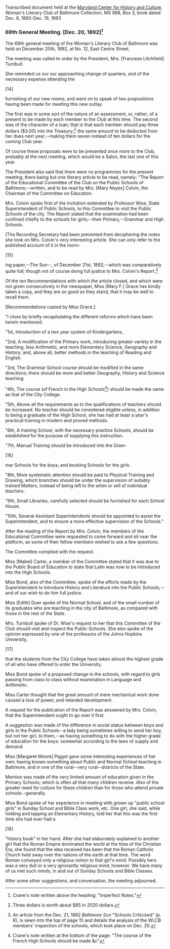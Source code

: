 Transcribed document held at the [Maryland Center for History and Culture](http://mdhs.org/), Woman's Literary Club of Baltimore Collection, MS 988, Box 3, book dated Dec. 6, 1892-Dec. 19, 1893

### 69th General Meeting. [Dec. 20, 1892][^LC3]
[^LC3]: Crane's note written above the heading: "Imperfect Notes."

The 69th general meeting of the Woman's Literary Club of Baltimore was held on December 20th, 1892, at No. 12, East Centre Street.

The meeting was called to order by the President, Mrs. [Francese Litchfield] Turnbull.

She reminded us our our approaching change of quarters, and of the necessary expense attending the

[14]

furnishing of our new rooms; and went on to speak of two propositions having been made for meeting this new outlay.

The first was in some sort of the nature of an assessment, or, rather, of a present to be made by each member to the Club at this time. The second was of the character of a loan; that is that each member should pay three dollars ($3.00) into the Treasury;[^3 dollars] the same amount to be deducted from her dues next year,--making them seven instead of ten dollars for the coming Club year.
[^3 dollars]: Three dollars is worth about $85 in 2020 dollars.

Of course these proposals were to be presented once more to the Club, probably at the next meeting, which would be a Salon, the last one of this year.

The President also said that there were no programmes for the present meeting; there being but one literary article to be read, namely: "The Report of the Educational Committee of the Club on the Public Schools of Baltimore;--written, and to be read by Mrs. [Mary Noyes] Colvin, the Chairman of the Committee on Education.

Mrs. Colvin spoke first of the invitation extended by Professor Wise, State Superintendent of Public Schools, to this Committee to visit the Public Schools of the city. The Report stated that the examination had been confined chiefly to the schools for girls;--their Primary,--Grammar and High Schools.

[The Recording Secretary had been prevented from deciphering the notes she took on Mrs. Colvin's very interesting article. She can only refer to the published account of it in the morn-

[15]

ing paper,--The Sun--, of December 21st, 1892;--which was comparatively quite full; though not of course doing full justice to Mrs. Colvin's Report.[^article]
[^article]: An article from the Dec. 21, 1892 _Baltimore Sun_ "Schools Criticised" (p. 8),  is sewn into the top of page 15 and details the analysis of the WLCB members' inspection of the schools, which took place on Dec. 20.

Of the ten Recommendations with which the article closed, and which were not given consecutively in the newspaper, Miss [Mary F.] Grace has kindly taken a copy, and they are so good as they stand, that it may be well to recall them.

[Recommendations copied by Miss Grace.]

"I close by briefly recapitulating the different reforms which have been herein mentioned.

"1st, Introduction of a two year system of Kindergartens,

"2nd, A modification of the Primary work, introducing greater variety in the teaching, less Arithmetic, and more Elementary Science, Geography and History; and, above all, better methods in the teaching of Reading and English.

"3rd, The Grammar School course should be modified in the same directions; there should be more and better Geography, History and Science teaching.

"4th, The course (of French in the High Schools[^*]) should be made the same as that of the City College.
[^*]: Crane's note written at the bottom of the page: "The course of the French High Schools should be made &c"

"5th, Above all the requirements as to the qualifications of teachers should be increased. No teacher should be considered eligible unless, in addition to being a graduate of the High School, she has had at least a year's practical training in modern and proved methods.

"6th, A training School, with the necessary practice Schools, should be established for the purpose of supplying this instruction.

"7th, Manual Training should be introduced into the Gram-

[16]

mar Schools for the boys; and booking Schools for the girls.

"8th, More systematic attention should be paid to Physical Training and Drawing, which branches should be under the supervision of suitably trained Matters, instead of being left to the whim or will of individual teachers.

"9th, Small Libraries, carefully selected should be furnished for each School House.

"10th, Several Assistant Superintendents should be appointed to assist the Superintendent, and to ensure a more effective supervision of the Schools."

After the reading of the Report by Mrs. Colvin, the members of the Educational Committee were requested to come forward and sit near the platform, as some of their fellow members wished to ask a few questions.

The Committee complied with the request.

Miss [Mabel] Carter, a member of the Committee stated that it was due to the Public Board of Education to state that Latin was now to be introduced into the High Schools.

Miss Bond, also of the Committee, spoke of the efforts made by the Superintendent to introduce History and Literature into the Public Schools,--and of our wish to do him full justice.

Miss [Edith] Duer spoke of the Normal School, and of the small number of its graduates who are teaching in the city of Baltimore, as compared with those in the rest of the State.

Mrs. Turnbull spoke of Dr. Wise's request to her that this Committee of the Club should visit and inspect the Public Schools. She also spoke of the opinion expressed by one of the professors of the Johns Hopkins University,

[17]

that the students from the City College have taken almost the highest grade of all who have offered to enter the University.

Miss Bond spoke of a proposed change in the schools, with regard to girls passing from class to class without examination in Language and Arithmetic.

Miss Carter thought that the great amount of mere mechanical work done caused a loss of power, and retarded development.

A request for the publication of the Report was answered by Mrs. Colvin, that the Superintendent ought to go over it first.

A suggestion was made of the difference in social status between boys and girls in the Public Schools--a lady being sometimes willing to send her boy, but not her girl, to them,--as having something to do with the higher grade of education for the boys: somewhat according to the laws of supply and demand.

Miss [Margaret Moore] Piggot gave some interesting experiences of her own; having known something about Public and Normal School teaching in Baltimore, and in one of the rural--very rural--districts of the State.

Mention was made of the very limited amount of education given in the Primary Schools; which is often all that many children receive. Also of the greater need for culture for these children than for those who attend private schools--generally.

Miss Bond spoke of her experience in meeting with grown up "public school girls" in Sunday School and Bible Class work, etc. One girl, she said, while holding and tapping an Elementary History, told her that this was the first time she had ever had a

[18]

"history book" in her hand. After she had elaborately explained to another girl that the Roman Empire dominated the world at the time of the Christian Era, she found that the idea received has been that the Roman Catholic Church held sway over the nations of the earth at that time. The word Roman conveyed only a religious notion to that girl's mind. Possibly hers was a very dull or a very ignorantly religious mind, however. We have many of us met such minds, in and out of Sunday Schools and Bible Classes.

After some other suggestions, and conversation, the meeting adjourned.